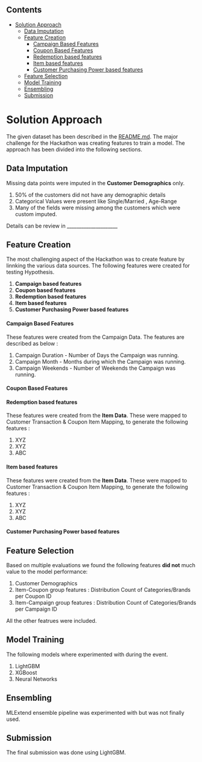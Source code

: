 ## Contents
- [Solution Approach](#solution-approach)
  - [Data Imputation](#data-imputation)
  - [Feature Creation](#feature-creation)
      - [Campaign Based Features](#campaign-based-features)
      - [Coupon Based Features](#coupon-based-features)
      - [Redemption based features](#redemption-based-features)
      - [Item based features](#item-based-features)
      - [Customer Purchasing Power based features](#customer-purchasing-power-based-features)
  - [Feature Selection](#feature-selection)
  - [Model Training](#model-training)
  - [Ensembling](#ensembling)
  - [Submission](#submission)

# Solution Approach

The given dataset has been described in the [README.md](). The major challenge for the Hackathon was creating features to train a model. The approach has been divided into the following sections.



## Data Imputation

Missing data points were imputed in the  **Customer Demographics** only.

1. 50% of the customers did not have any demographic details
2. Categorical Values were present like Single/Married , Age-Range
3. Many of the fields were missing among the customers which were custom imputed.

Details can be review in _____________________

## Feature Creation

The most challenging aspect of the Hackathon was to create feature by linnking the various data sources. The following features were created for testing Hypothesis.

1. **Campaign based features**
2. **Coupon based features**
3. **Redemption based features**
4. **Item based features**
5. **Customer Purchasing Power based features**

#### Campaign Based Features

These features were created from the Campaign Data. The features are described as below :

1. Campaign Duration - Number of Days the Campaign was running.
2. Campaign Month - Months during which the Campaign was running.
3. Campaign Weekends - Number of Weekends the Campaign was running.

#### Coupon Based Features

#### Redemption based features

These features were created from the **Item Data**. These were mapped to Customer Transaction & Coupon Item Mapping, to generate the following features :

1. XYZ
2. XYZ
3. ABC

#### Item based features

These features were created from the **Item Data**. These were mapped to Customer Transaction & Coupon Item Mapping, to generate the following features :

1. XYZ
2. XYZ
3. ABC

#### Customer Purchasing Power based features

## Feature Selection

Based on multiple evaluations we found the following features **did not** much value to the model performance:

1. Customer Demographics
2. Item-Coupon group features : Distribution Count of Categories/Brands per Coupon ID
3. Item-Campaign group features : Distribution Count of Categories/Brands per Campaign ID

All the other featrues were included.

## Model Training

The following models where experimented with during the event.

1. LightGBM
2. XGBoost
3. Neural Networks


## Ensembling

MLExtend ensemble pipeline was experimented with but was not finally used.

## Submission

The final submission was done using LightGBM.